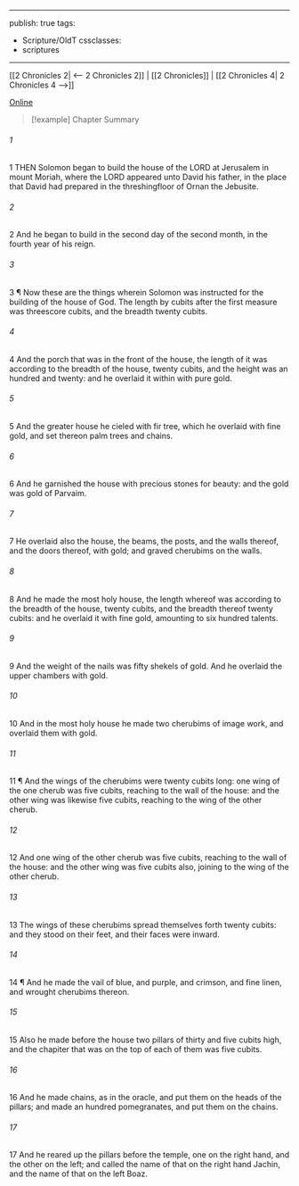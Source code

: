

---
publish: true
tags:
  - Scripture/OldT
cssclasses:
  - scriptures
---
[[2 Chronicles 2| <-- 2 Chronicles 2]] | [[2 Chronicles]] | [[2 Chronicles 4| 2 Chronicles 4 -->]]

[Online](https://churchofjesuschrist.org/study/scriptures/ot/2-chr/3?lang=eng)

>[!example] Chapter Summary
>
###### 1
1 THEN Solomon began to build the house of the LORD at Jerusalem in mount Moriah, where the LORD appeared unto David his father, in the place that David had prepared in the threshingfloor of Ornan the Jebusite.
###### 2
2 And he began to build in the second day of the second month, in the fourth year of his reign.
###### 3
3 ¶ Now these are the things wherein Solomon was instructed for the building of the house of God.  The length by cubits after the first measure was threescore cubits, and the breadth twenty cubits.
###### 4
4 And the porch that was in the front of the house, the length of it was according to the breadth of the house, twenty cubits, and the height was an hundred and twenty: and he overlaid it within with pure gold.
###### 5
5 And the greater house he cieled with fir tree, which he overlaid with fine gold, and set thereon palm trees and chains.
###### 6
6 And he garnished the house with precious stones for beauty: and the gold was gold of Parvaim.
###### 7
7 He overlaid also the house, the beams, the posts, and the walls thereof, and the doors thereof, with gold; and graved cherubims on the walls.
###### 8
8 And he made the most holy house, the length whereof was according to the breadth of the house, twenty cubits, and the breadth thereof twenty cubits: and he overlaid it with fine gold, amounting to six hundred talents.
###### 9
9 And the weight of the nails was fifty shekels of gold.  And he overlaid the upper chambers with gold.
###### 10
10 And in the most holy house he made two cherubims of image work, and overlaid them with gold.
###### 11
11 ¶ And the wings of the cherubims were twenty cubits long: one wing of the one cherub was five cubits, reaching to the wall of the house: and the other wing was likewise five cubits, reaching to the wing of the other cherub.
###### 12
12 And one wing of the other cherub was five cubits, reaching to the wall of the house: and the other wing was five cubits also, joining to the wing of the other cherub.
###### 13
13 The wings of these cherubims spread themselves forth twenty cubits: and they stood on their feet, and their faces were inward.
###### 14
14 ¶ And he made the vail of blue, and purple, and crimson, and fine linen, and wrought cherubims thereon.
###### 15
15 Also he made before the house two pillars of thirty and five cubits high, and the chapiter that was on the top of each of them was five cubits.
###### 16
16 And he made chains, as in the oracle, and put them on the heads of the pillars; and made an hundred pomegranates, and put them on the chains.
###### 17
17 And he reared up the pillars before the temple, one on the right hand, and the other on the left; and called the name of that on the right hand Jachin, and the name of that on the left Boaz.




